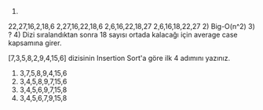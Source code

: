 1) 
22,27,16,2,18,6
2,27,16,22,18,6
2,6,16,22,18,27
2,6,16,18,22,27
2)
Big-O(n^2)
3)
?
4)
Dizi sıralandıktan sonra 18 sayısı ortada kalacağı için average case kapsamına girer.

[7,3,5,8,2,9,4,15,6] dizisinin Insertion Sort'a göre ilk 4 adımını yazınız.

1) 3,7,5,8,9,4,15,6
2) 3,4,5,8,9,7,15,6
3) 3,4,5,6,9,7,15,8
4) 3,4,5,6,7,9,15,8